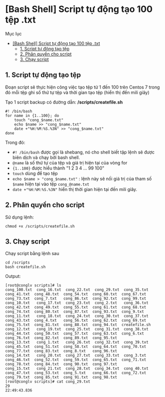 # [Bash Shell] Script tự động tạo 100 tệp .txt

Mục lục
- [[Bash Shell] Script tự động tạo 100 tệp .txt](#bash-shell-script-tự-động-tạo-100-tệp-txt)
	- [1. Script tự động tạo tệp](#1-script-tự-động-tạo-tệp)
	- [2. Phân quyền cho script](#2-phân-quyền-cho-script)
	- [3. Chạy script](#3-chạy-script)
  
## 1. Script tự động tạo tệp
Đoạn script sẽ thực hiện công việc tạo tệp từ 1 đến 100 trên Centos 7 trong đó mỗi tệp ghi số thứ tự tệp và thời gian tạo tệp (hiển thị đến mili giây)

Tạo 1 script backup có đường dẫn: **/scripts/createfile.sh**

```
#! /bin/bash
for name in {1..100}; do
	touch "cong_$name.txt"
	echo $name >> "cong_$name.txt"
	date +"%H:%M:%S.%3N" >> "cong_$name.txt"
done
```

Trong đó:
- `#! /bin/bash` được gọi là shebang, nó cho shell biết tập lệnh sẽ được biên dịch và chạy bởi bash shell.
- `@name` là số thứ tự của tệp và giá trị hiện tại của vòng for
- `{1..100}` được hiểu thành "1 2 3 4 ... 99 100"
- `touch` dùng để tạo tệp
- `echo $name > "cong_$name.txt"` : lệnh này sẽ nối giá trị của tham số `$name` hiện tại vào tệp `cong_@name.txt`
- `date +"%H:%M:%S.%3N"` hiển thị thời gian hiện tại đến mili giây.

## 2. Phân quyền cho script
Sử dụng lệnh:
```
chmod +x /scripts/createfile.sh
```
## 3. Chạy script
Chạy script bằng lệnh sau
```
cd /scripts
bash createfile.sh
```

Output:
```
[root@conglv scripts]# ls
cong_100.txt  cong_16.txt  cong_22.txt  cong_29.txt  cong_35.txt  cong_41.txt  cong_48.txt  cong_54.txt  cong_60.txt  cong_67.txt  cong_73.txt  cong_7.txt   cong_86.txt  cong_92.txt  cong_99.txt
cong_10.txt   cong_17.txt  cong_23.txt  cong_2.txt   cong_36.txt  cong_42.txt  cong_49.txt  cong_55.txt  cong_61.txt  cong_68.txt  cong_74.txt  cong_80.txt  cong_87.txt  cong_93.txt  cong_9.txt
cong_11.txt   cong_18.txt  cong_24.txt  cong_30.txt  cong_37.txt  cong_43.txt  cong_4.txt   cong_56.txt  cong_62.txt  cong_69.txt  cong_75.txt  cong_81.txt  cong_88.txt  cong_94.txt  createfile.sh
cong_12.txt   cong_19.txt  cong_25.txt  cong_31.txt  cong_38.txt  cong_44.txt  cong_50.txt  cong_57.txt  cong_63.txt  cong_6.txt   cong_76.txt  cong_82.txt  cong_89.txt  cong_95.txt
cong_13.txt   cong_1.txt   cong_26.txt  cong_32.txt  cong_39.txt  cong_45.txt  cong_51.txt  cong_58.txt  cong_64.txt  cong_70.txt  cong_77.txt  cong_83.txt  cong_8.txt   cong_96.txt
cong_14.txt   cong_20.txt  cong_27.txt  cong_33.txt  cong_3.txt   cong_46.txt  cong_52.txt  cong_59.txt  cong_65.txt  cong_71.txt  cong_78.txt  cong_84.txt  cong_90.txt  cong_97.txt
cong_15.txt   cong_21.txt  cong_28.txt  cong_34.txt  cong_40.txt  cong_47.txt  cong_53.txt  cong_5.txt   cong_66.txt  cong_72.txt  cong_79.txt  cong_85.txt  cong_91.txt  cong_98.txt
[root@conglv scripts]# cat cong_29.txt
29
22:49:43.836
```